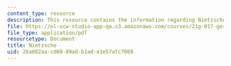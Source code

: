 ```yaml
---
content_type: resource
description: This resource contains the information regarding Nietzsche.
file: https://ol-ocw-studio-app-qa.s3.amazonaws.com/courses/21g-017-germany-and-its-european-context-fall-2002/26a082aacd0889adb1ade1e57afc7069_MIT21G_017F02_lec_5.pdf
file_type: application/pdf
resourcetype: Document
title: Nietzsche
uid: 26a082aa-cd08-89ad-b1ad-e1e57afc7069
---
```


